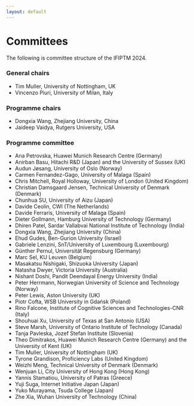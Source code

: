 ```yaml
---
layout: default
---
```


<h1 class="display-5 mb-3">Committees</h1>

The following is committee structure of the IFIPTM 2024.

### General chairs

- Tim Muller, University of Nottingham, UK
- Vincenzo Piuri, University of Milan, Italy

### Programme chairs

- Dongxia Wang, Zhejiang University, China
- Jaideep Vaidya, Rutgers University, USA

### Programme committee

- Ana Petrovska, Huawei Munich Research Centre (Germany)
- Anirban Basu, Hitachi R&D (Japan) and the University of Sussex (UK)
- Audun Jøsang, University of Oslo (Norway)
- Carmen Fernandez-Gago, University of Malaga (Spain)
- Chris Mitchell, Royal Holloway, University of London (United Kingdom)
- Christian Damsgaard Jensen, Technical University of Denmark (Denmark)
- Chunhua SU, University of Aizu (Japan)
- Davide Ceolin, CWI (The Netherlands)
- Davide Ferraris, University of Malaga (Spain)
- Dieter Gollmann, Hamburg University of Technology (Germany)
- Dhiren Patel, Sardar Vallabvai National Institute of Technology (India)
- Dongxia Wang, Zhejiang University (China)
- Ehud Gudes, Ben-Gurion University (Israel)
- Gabriele Lenzini, SnT/University of Luxembourg (Luxembourg)
- Günther Pernul, Universität Regensburg (Germany)
- Marc Sel, KU Leuven (Belgium)
- Masakatsu Nishigaki, Shizuoka University (Japan)
- Natasha Dwyer, Victoria University (Australia)
- Nishant Doshi, Pandit Deendayal Energy University (India)
- Peter Herrmann, Norwegian University of Science and Technology (Norway)
- Peter Lewis, Aston University (UK)
- Piotr Cofta, WSB University in Gdańsk (Poland)
- Rino Falcone, Institute of Cognitive Sciences and Technologies-CNR (Italy)
- Shouhuai Xu, University of Texas at San Antonio (USA)
- Steve Marsh, University of Ontario Institute of Technology (Canada)
- Tanja Pavleska, Jozef Stefan Institute (Slovenia)
- Theo Dimitrakos, Huawei Munich Research Centre (Germany) and the University of Kent (UK)
- Tim Muller, University of Nottingham (UK)
- Tyrone Grandison, Proficiency Labs (United Kingdom)
- Weizhi Meng, Technical University of Denmark (Denmark)
- Wenjuan Li, City University of Hong Kong (Hong Kong)
- Yannis Stamatiou, University of Patras (Greece)
- Yuji Suga, Internet Initiative Japan (Japan)
- Yuko Murayama, Tsuda College (Japan)
- Zhe Xia, Wuhan University of Technology (China)
